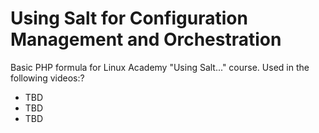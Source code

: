 # Using Salt for Configuration Management and Orchestration

Basic PHP formula for Linux Academy "Using Salt..." course. Used in the following videos:?

+ TBD
+ TBD
+ TBD
